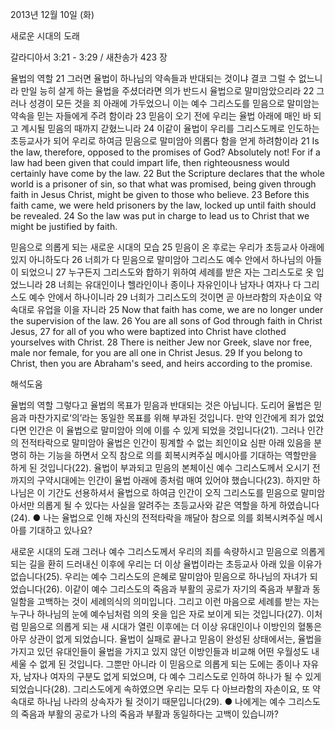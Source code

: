 2013년 12월 10일 (화)

새로운 시대의 도래



갈라디아서 3:21 - 3:29 / 새찬송가 423 장


율법의 역할
21 그러면 율법이 하나님의 약속들과 반대되는 것이냐 결코 그럴 수 없느니라 만일 능히 살게 하는 율법을 주셨더라면 의가 반드시 율법으로 말미암았으리라 22 그러나 성경이 모든 것을 죄 아래에 가두었으니 이는 예수 그리스도를 믿음으로 말미암는 약속을 믿는 자들에게 주려 함이라 23 믿음이 오기 전에 우리는 율법 아래에 매인 바 되고 계시될 믿음의 때까지 갇혔느니라 24 이같이 율법이 우리를 그리스도께로 인도하는 초등교사가 되어 우리로 하여금 믿음으로 말미암아 의롭다 함을 얻게 하려함이라
21 Is the law, therefore, opposed to the promises of God? Absolutely not! For if a law had been given that could impart life, then righteousness would certainly have come by the law. 22 But the Scripture declares that the whole world is a prisoner of sin, so that what was promised, being given through faith in Jesus Christ, might be given to those who believe. 23 Before this faith came, we were held prisoners by the law, locked up until faith should be revealed. 24 So the law was put in charge to lead us to Christ that we might be justified by faith.

믿음으로 의롭게 되는 새로운 시대의 모습
25 믿음이 온 후로는 우리가 초등교사 아래에 있지 아니하도다 26 너희가 다 믿음으로 말미암아 그리스도 예수 안에서 하나님의 아들이 되었으니 27 누구든지 그리스도와 합하기 위하여 세례를 받은 자는 그리스도로 옷 입었느니라 28 너희는 유대인이나 헬라인이나 종이나 자유인이나 남자나 여자나 다 그리스도 예수 안에서 하나이니라 29 너희가 그리스도의 것이면 곧 아브라함의 자손이요 약속대로 유업을 이을 자니라
25 Now that faith has come, we are no longer under the supervision of the law. 26 You are all sons of God through faith in Christ Jesus, 27 for all of you who were baptized into Christ have clothed yourselves with Christ. 28 There is neither Jew nor Greek, slave nor free, male nor female, for you are all one in Christ Jesus. 29 If you belong to Christ, then you are Abraham's seed, and heirs according to the promise.

해석도움





율법의 역할
그렇다고 율법의 목표가 믿음과 반대되는 것은 아닙니다. 도리어 율법은 믿음과 마찬가지로‘의’라는 동일한 목표를 위해 부과된 것입니다. 만약 인간에게 죄가 없었다면 인간은 이 율법으로 말미암아 의에 이를 수 있게 되었을 것입니다(21). 그러나 인간의 전적타락으로 말미암아 율법은 인간이 핑계할 수 없는 죄인이요 심판 아래 있음을 분명히 하는 기능을 하면서 오직 참으로 의를 회복시켜주실 메시아를 기대하는 역할만을 하게 된 것입니다(22). 율법이 부과되고 믿음의 본체이신 예수 그리스도께서 오시기 전까지의 구약시대에는 인간이 율법 아래에 종처럼 매여 있어야 했습니다(23). 하지만 하나님은 이 기간도 선용하셔서 율법으로 하여금 인간이 오직 그리스도를 믿음으로 말미암아서만 의롭게 될 수 있다는 사실을 알려주는 초등교사와 같은 역할을 하게 하였습니다(24).
● 나는 율법으로 인해 자신의 전적타락을 깨달아 참으로 의를 회복시켜주실 메시아를 기대하고 있나요?

새로운 시대의 도래
그러나 예수 그리스도께서 우리의 죄를 속량하시고 믿음으로 의롭게 되는 길을 환히 드러내신 이후에 우리는 더 이상 율법이라는 초등교사 아래 있을 이유가 없습니다(25). 우리는 예수 그리스도의 은혜로 말미암아 믿음으로 하나님의 자녀가 되었습니다(26). 이같이 예수 그리스도의 죽음과 부활의 공로가 자기의 죽음과 부활과 동일함을 고백하는 것이 세례의식의 의미입니다. 그리고 이런 마음으로 세례를 받는 자는 누구나 하나님의 눈에 예수님처럼 의의 옷을 입은 자로 보이게 되는 것입니다(27). 이처럼 믿음으로 의롭게 되는 새 시대가 열린 이후에는 더 이상 유대인이나 이방인의 혈통은 아무 상관이 없게 되었습니다. 율법이 실패로 끝나고 믿음이 완성된 상태에서는, 율법을 가지고 있던 유대인들이 율법을 가지고 있지 않던 이방인들과 비교해 어떤 우월성도 내세울 수 없게 된 것입니다. 그뿐만 아니라 이 믿음으로 의롭게 되는 도에는 종이나 자유자, 남자나 여자의 구분도 없게 되었으며, 다 예수 그리스도로 인하여 하나가 될 수 있게 되었습니다(28). 그리스도에게 속하였으면 우리는 모두 다 아브라함의 자손이요, 또 약속대로 하나님 나라의 상속자가 될 것이기 때문입니다(29).
● 나에게는 예수 그리스도의 죽음과 부활의 공로가 나의 죽음과 부활과 동일하다는 고백이 있습니까?